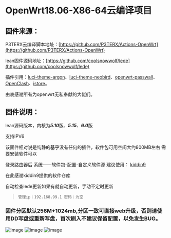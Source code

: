 # OpenWrt18.06-X86-64云编译项目

## 固件来源：

P3TERX云编译脚本地址：[https://github.com/P3TERX/Actions-OpenWrt](https://github.com/P3TERX/Actions-OpenWrt)

lean固件源码地址：[https://github.com/coolsnowwolf/lede](https://github.com/coolsnowwolf/lede)

插件引用：[luci-theme-argon](https://github.com/jerrykuku/luci-theme-argon.git)、[luci-theme-neobird](https://github.com/thinktip/luci-theme-neobird.git)、[openwrt-passwall](https://github.com/xiaorouji/openwrt-passwall.git)、[OpenClash](https://github.com/vernesong/OpenClash.git)、[istore](https://github.com/linkease/istore.git)。

由衷感谢所有为openwrt无私奉献的大佬们。

## 固件说明：

lean源码版本，内核为***5.10***版、***5.15***、***6.0***版

支持IPV6

该固件相对说是纯静的基乎没有任何的插件，软件包可用空间大约800MB左右
需要安装软件可以

登录路由器后
系统——软件包-配置-自定义软件源
建议使用：
[kiddin9](https://github.com/kiddin9/openwrt-packages)

在此感谢kiddin9提供的软件仓库

自动检查lede更新如果有就自动更新，手动不定时更新

> `管理ip：192.168.99.1 密码：为空`

### 固件分区默认256M+1024mb,分区一致可直接web升级，否则请使用DD写盘或重新写盘，首次刷入不建议保留配置，以免发生BUG。
![image](https://user-images.githubusercontent.com/27138744/218228804-a7a128ce-671a-4abd-a97e-8a33b90fd5bd.png)
![image](https://user-images.githubusercontent.com/27138744/209439304-c3004851-c360-4695-a5c6-930618902122.png)
![image](https://user-images.githubusercontent.com/27138744/209439320-04f2a7f3-d084-4c98-97b5-518ae6aa41ca.png)



